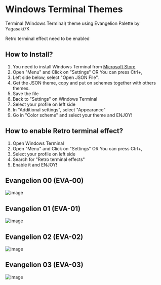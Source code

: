 # Windows Terminal Themes
Terminal (Windows Terminal) theme using Evangelion Palette by Yagasaki7K

Retro terminal effect need to be enabled

## How to Install?
1. You need to install Windows Terminal from [Microsoft Store](https://apps.microsoft.com/detail/9n0dx20hk701?rtc=1&hl=pt-br&gl=BR)
2. Open "Menu" and Click on "Settings" OR You can press Ctrl+,
3. Left side below, select "Open JSON File".
4. Get the JSON theme, copy and put on schemes together with others themes.
5. Save the file
6. Back to "Settings" on Windows Terminal
7. Select your profile on left side
8. In "Additional settings", select "Appearance"
9. Go in "Color scheme" and select your theme and ENJOY!

## How to enable Retro terminal effect?
1. Open Windows Terminal
2. Open "Menu" and Click on "Settings" OR You can press Ctrl+,
3. Select your profile on left side
4. Search for "Retro terminal effects"
5. Enable it and ENJOY!

## Evangelion 00 (EVA-00)
![image](https://github.com/user-attachments/assets/3ef866a0-6456-441b-9f53-103f96643a27)

## Evangelion 01 (EVA-01)
![image](https://github.com/user-attachments/assets/e6c23515-2e17-41bb-8e43-a4e2a78d5ff6)

## Evangelion 02 (EVA-02)
![image](https://github.com/user-attachments/assets/7adc874a-71f3-430d-b60d-9dfb59d49ec9)

## Evangelion 03 (EVA-03)
![image](https://github.com/user-attachments/assets/528135fd-2c8b-4662-a610-bcf350255c66)
